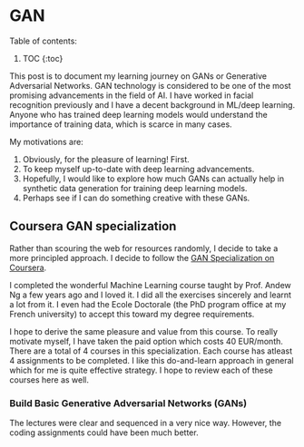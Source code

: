 # GAN

Table of contents:

1. TOC
{:toc}

This post is to document my learning journey on GANs or Generative Adversarial Networks. GAN technology is considered to be one of the most promising advancements in the field of AI. I have worked in facial recognition previously and I have a decent background in ML/deep learning. Anyone who has trained deep learning models would understand the importance of training data, which is scarce in many cases. 

My motivations are:
1. Obviously, for the pleasure of learning! First.
2. To keep myself up-to-date with deep learning advancements.
3. Hopefully, I would like to explore how much GANs can actually help in synthetic data generation for training deep learning models.
4. Perhaps see if I can do something creative with these GANs.

## Coursera GAN specialization

Rather than scouring the web for resources randomly, I decide to take a more principled approach. I decide to follow the [GAN Specialization on Coursera](https://www.coursera.org/specializations/generative-adversarial-networks-gans).

I completed the wonderful Machine Learning course taught by Prof. Andew Ng a few years ago and I loved it. I did all the exercises sincerely and learnt a lot from it. I even had the Ecole Doctorale (the PhD program office at my French university) to accept this toward my degree requirements. 

I hope to derive the same pleasure and value from this course. To really motivate myself, I have taken the paid option which costs 40 EUR/month. There are a total of 4 courses in this specialization. Each course has atleast 4 assignments to be completed. I like this do-and-learn approach in general which for me is quite effective strategy. I hope to review each of these courses here as well.

### Build Basic Generative Adversarial Networks (GANs)

The lectures were clear and sequenced in a very nice way. However, the coding assignments could have been much better.
